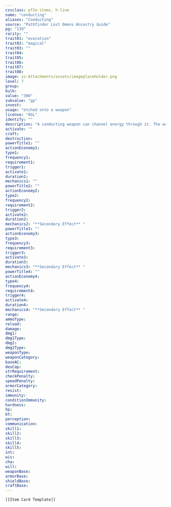 ```yaml
---
cssclass: pf2e-items, h-line
name: "conducting"
aliases: "Conducting"
source: "Pathfinder Lost Omens Ancestry Guide"
pg: "139"
rarity: ""
trait01: "evocation"
trait02: "magical"
trait03: ""
trait04:
trait05:
trait06:
trait07:
trait08:
image: zz-Attachments/assets/imageplaceholder.png
level: 7
group:
bulk:
value: "300"
subvalue: "gp"
invest:
usage: "etched onto a weapon"
license: "OGL"
identify: ""
description: "A conducting weapon can channel energy through it. The weapon gains the resonant weapon trait, except that when you [[Conduct Energy]], the weapon deals an additional `dice: 1d8` 1d8 damage of the selected type instead of 1 additional damage per die; if the weapon already had the resonant weapon trait, it deals `dice: 1d8` 1d8 damage plus 1 damage per die instead. On a critical hit, the weapon deals `dice: 1d8` 1d8 persistent damage of the same type."
activate: ""
craft:
destruction:
powerTitle1: ""
actionEconomy1:
type1:
frequency1:
requirement1:
trigger1:
activate1:
duration1:
mechanics1: ""
powerTitle2: ""
actionEconomy2:
type2:
frequency2:
requirement2:
trigger2:
activate2:
duration2:
mechanics2: "**Secondary Effect** "
powerTitle3: ""
actionEconomy3:
type3:
frequency3:
requirement3:
trigger3:
activate3:
duration3:
mechanics3: "**Secondary Effect** "
powerTitle4: ""
actionEconomy4:
type4:
frequency4:
requirement4:
trigger4:
activate4:
duration4:
mechanics4: "**Secondary Effect** "
range:
ammoType:
reload:
damage:
dmg1:
dmg1Type:
dmg2:
dmg2Type:
weaponType:
weaponCategory:
baseAC:
dexCap:
strRequirement:
checkPenalty:
speedPenalty:
armorCategory:
resist:
immunity:
conditionImmunity:
hardness:
hp:
bt:
perception:
communication:
skill1:
skill2:
skill3:
skill4:
skill5:
int:
wis:
cha:
will:
weaponBase:
armorBase:
shieldBase:
craftBase:
---
```



```meta-bind-embed
[[Item Card Template]]
```
